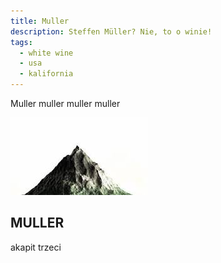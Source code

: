 ```yaml
---
title: Muller
description: Steffen Müller? Nie, to o winie!
tags:
  - white wine
  - usa
  - kalifornia
---
```

Muller muller muller muller

![alt gora](/img/mountain.png)

## MULLER

akapit trzeci